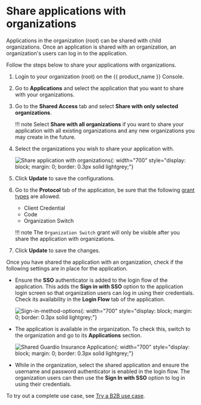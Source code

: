 # Share applications with organizations

Applications in the organization (root) can be shared with child organizations. Once an application is shared with an organization, an organization's users can log in to the application.

Follow the steps below to share your applications with organizations.

1. Login to your organization (root) on the {{ product_name }} Console.
2. Go to **Applications** and select the application that you want to share with your organizations.
3. Go to the **Shared Access** tab and select **Share with only selected organizations**.

    !!! note
        Select **Share with all organizations** if you want to share your application with all existing organizations and any new organizations you may create in the future.

4. Select the organizations you wish to share your application with.

    ![Share application with organizations]({{base_path}}/assets/img/guides/organization/manage-organizations/share-application.png){: width="700" style="display: block; margin: 0; border: 0.3px solid lightgrey;"}

5. Click **Update** to save the configurations.
6. Go to the **Protocol** tab of the application, be sure that the following [grant types]({{base_path}}/references/grant-types/) are allowed.

    - Client Credential
    - Code
    - Organization Switch

    !!! note
        The `Organization Switch` grant will only be visible after you share the application with organizations.

7. Click **Update** to save the changes.


Once you have shared the application with an organization, check if the following settings are in place for the application.

- Ensure the **SSO** authenticator is added to the login flow of the application. This adds the **Sign in with SSO** option to the application login screen so that organization users can log in using their credentials. Check its availability in the **Login Flow** tab of the application.

    ![Sign-in-method-options]({{base_path}}/assets/img/guides/organization/manage-organizations/sso-signin-method.png){: width="700" style="display: block; margin: 0; border: 0.3px solid lightgrey;"}

- The application is available in the organization. To check this, switch to the organization and go to its **Applications** section.

    ![Shared Guardio Insurance Application]({{base_path}}/assets/img/guides/organization/manage-organizations/fragmented-app.png){: width="700" style="display: block; margin: 0; border: 0.3px solid lightgrey;"}

- While in the organization, select the shared application and ensure the username and password authenticator is enabled in the login flow. The organization users can then use the **Sign In with SSO** option to log in using their credentials.

To try out a complete use case, see [Try a B2B use case]({{base_path}}/guides/organization-management/try-a-b2b-use-case/).
